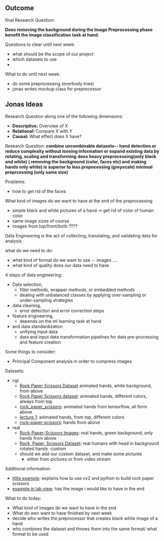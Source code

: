 ## Outcome

final Research Question:

__Does removing the background during the Image Preprocessing phase benefit the image classification task at hand.__

Questions to clear until next week:
- what should be the scope of our project
- which datasets to use
- 

What to do until next week:
- do some preprocessing (everbody tries)
- jonas writes mockup class for preprocessor

## Jonas Ideas

Research Question along one of the following dimensions:
- __Descriptive:__ Overview of X
- __Relational:__ Compare X with Y
- __Causal:__ What effect does X have?


Research Question:
__combine uncombinable datasets-- hand detection or reduce complexity without loosing information or expand existing data by rotating, scaling and transforming__
__does heavy preprocessing(only black and white) ( removing the background (color, faces etc) and making hands only white) is superior to less prepocessing (greyscale) minimal preprcessing (only same size)__ 

Problems:
- how to get rid of the faces

What kind of images do we want to have at the end of the preprocessing
- simple black and white pictures of a hand -> get rid of color of human color
- same image sizes of course
- images from top/front/both ????


Data Engineering is the act of collecting, translating, and validating data for analysis.

what do we need to do:
- what kind of format do we want to use -- images ....
- what kind of quality does our data need to have


4 steps of data engineering:
- Data selection,
  - filter methods, wrapper methods, or embedded methods
  - dealing with unbalanced classes by applying over-sampling or under-sampling strategies
- data cleaning,
  - error detection and error correction steps
- feature engineering,
  - depends on the ml learning task at hand
- and data standardization 
  - unifying input data
  - data and input data transformation pipelines for data pre-processing and feature creation


Some things to consider:

- Principal Component analysis in order to compress images


Datasets:
- cgi
  - [Rock Paper Scissors Dataset](https://www.kaggle.com/datasets/sanikamal/rock-paper-scissors-dataset) animated hands, white background, from above
  - [Rock Paper Scissors dataset](https://www.kaggle.com/datasets/glushko/rock-paper-scissors-dataset): animated hands, different colors, always from top
  - [rock_paper_scissors](https://www.tensorflow.org/datasets/catalog/rock_paper_scissors): animated hands from tensorflow, all form above
  - [lecture 1](https://public.roboflow.com/classification/rock-paper-scissors): animated hands, from top, different colors
  - [rock-paper-scissors](https://www.kaggle.com/datasets/frtgnn/rock-paper-scissor): hands from above
- real
  - [Rock-Paper-Scissors Images](https://www.kaggle.com/datasets/drgfreeman/rockpaperscissors): real hands, green background, only hands from above
  - [Rock, Paper, Scissors Dataset](https://www.kaggle.com/datasets/glushko/rock-paper-scissors-dataset): real humans with head in background rotated hands
-custom
  - should we add our custom dataset, and make some pictures
    - either from pictures or from video stream


Additional information:
- [little example](https://towardsdatascience.com/building-a-rock-paper-scissors-ai-using-tensorflow-and-opencv-d5fc44fc8222): explains how to use cv2 and python to build rock paper scissors
- [example in lab view](https://github.com/asjad99/Rock-Paper-Scissors-): has the image i would like to have in the end


What to do today:
- What kind of images do we want to have in the end
- What do wen want to have finished by next week
- decide who writes the preprocessor that creates black white image of a hand
- who combines the dataset and throws them into the same format/ what format to be used